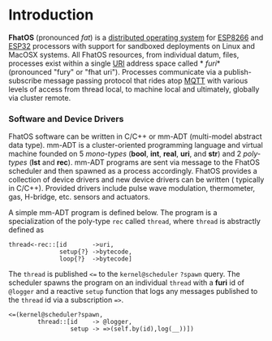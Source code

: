 # Introduction

**FhatOS** (pronounced _fat_) is
a [distributed operating system](https://en.wikipedia.org/wiki/Distributed_operating_system)
for [ESP8266](https://en.wikipedia.org/wiki/ESP8266) and [ESP32](https://en.wikipedia.org/wiki/ESP32) processors with
support for sandboxed deployments on Linux and MacOSX systems. All FhatOS resources, from individual datum, files,
processes exist within a single [URI](https://en.wikipedia.org/wiki/Uniform_Resource_Identifier) address space called *
*furi** (pronounced "fury" or "fhat uri"). Processes communicate via a publish-subscribe message passing protocol that
rides atop [MQTT](https://en.wikipedia.org/wiki/MQTT) with various levels of access from thread local, to machine local
and ultimately, globally via cluster remote.

### Software and Device Drivers


FhatOS software can be written in C/C++ or mm-ADT (multi-model abstract data type). mm-ADT is a cluster-oriented
programming language and virtual machine founded on 5 _mono-types_ (**bool**, **int**, **real**, **uri**, and **str**)
and 2 _poly-types_ (**lst** and **rec**). mm-ADT programs are sent via message to the FhatOS scheduler and then spawned
as a process accordingly. FhatOS provides a collection of device drivers and new device drivers can be written (
typically in C/C++). Provided drivers include pulse wave modulation, thermometer, gas, H-bridge, etc. sensors and
actuators.

A simple mm-ADT program is defined below. The program is a specialization of the poly-type `rec` called `thread`, where `thread` is abstractly defined as 

~~~~~~~~~~~~~~~{.cpp}
thread<-rec::[id       ->uri,
              setup{?} ->bytecode,
              loop{?}  ->bytecode]
~~~~~~~~~~~~~~~

The `thread` is published `<=` to the `kernel@scheduler` `?spawn` query. The scheduler spawns the program on an individual `thread` with a **furi** id of `@logger` and a reactive `setup` function that logs any messages published to the `thread` id via a subscription `=>`.

~~~~~~~~~~~~~~~{.cpp}
<=(kernel@scheduler?spawn,
        thread::[id    -> @logger,
                 setup -> =>(self.by(id),log(__))])
~~~~~~~~~~~~~~~

